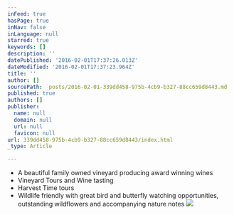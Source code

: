 ```yaml
---
inFeed: true
hasPage: true
inNav: false
inLanguage: null
starred: true
keywords: []
description: ''
datePublished: '2016-02-01T17:37:26.013Z'
dateModified: '2016-02-01T17:37:23.964Z'
title: ''
author: []
sourcePath: _posts/2016-02-01-339dd458-975b-4cb9-b327-88cc659d8443.md
published: true
authors: []
publisher:
  name: null
  domain: null
  url: null
  favicon: null
url: 339dd458-975b-4cb9-b327-88cc659d8443/index.html
_type: Article

---
```

* A beautiful family owned vineyard producing award winning wines
* Vineyard Tours and Wine tasting
* Harvest Time tours
* Wildlife friendly with great bird and butterfly watching opportunities, outstanding wildflowers and accompanying nature notes
![](https://the-grid-user-content.s3-us-west-2.amazonaws.com/4c9b9fc8-8bf5-407d-9c4c-c9d9954e078c.jpg)